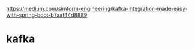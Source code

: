https://medium.com/simform-engineering/kafka-integration-made-easy-with-spring-boot-b7aaf44d8889

# kafka
